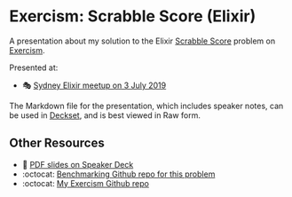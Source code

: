 # Exercism: Scrabble Score (Elixir)

A presentation about my solution to the Elixir [Scrabble Score][] problem on
[Exercism][].

Presented at:

- :performing_arts:
  [Sydney Elixir meetup on 3 July 2019][]

The Markdown file for the presentation, which includes speaker notes, can
be used in [Deckset][], and is best viewed in Raw form.

## Other Resources

- :card_index: [PDF slides on Speaker Deck][]
- :octocat: [Benchmarking Github repo for this problem][]
- :octocat: [My Exercism Github repo][]

[Benchmarking Github repo for this problem]: https://github.com/paulfioravanti/exercism_scrabble_benchmark
[Deckset]: https://www.decksetapp.com/
[Exercism]: http://exercism.io/
[My Exercism Github repo]: https://github.com/paulfioravanti/exercism
[PDF slides on Speaker Deck]: https://speakerdeck.com/paulfioravanti/exercism-elixir-scrabble-score
[Scrabble Score]: https://exercism.io/tracks/elixir/exercises/scrabble-score
[Sydney Elixir meetup on 3 July 2019]: https://www.meetup.com/elixir-sydney/events/qfdzcryzkbfb/
